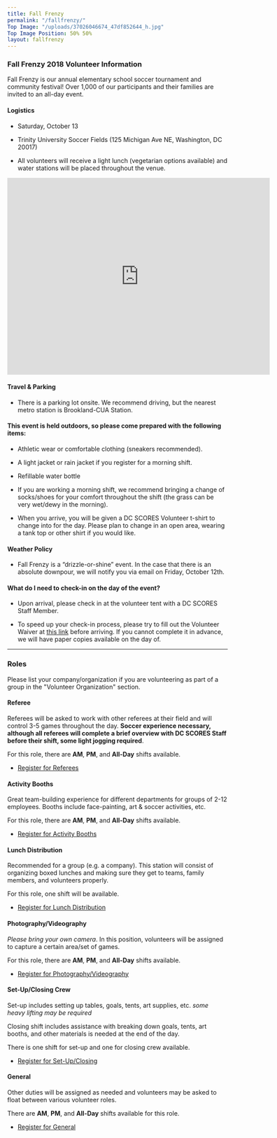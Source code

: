 ```yaml
---
title: Fall Frenzy
permalink: "/fallfrenzy/"
Top Image: "/uploads/37026046674_47df852644_h.jpg"
Top Image Position: 50% 50%
layout: fallfrenzy
---
```


### Fall Frenzy 2018 Volunteer Information

Fall Frenzy is our annual elementary school soccer tournament and community festival! Over 1,000 of our participants and their families are invited to an all-day event.

#### Logistics

* Saturday, October 13

* Trinity University Soccer Fields (125 Michigan Ave NE, Washington, DC 20017)

* All volunteers will receive a light lunch (vegetarian options available) and water stations will be placed throughout the venue.

<iframe src="https://www.google.com/maps/embed?pb=!1m18!1m12!1m3!1d1586.1373922152482!2d-77.00454643913571!3d38.92792977661588!2m3!1f0!2f0!3f0!3m2!1i1024!2i768!4f13.1!3m3!1m2!1s0x89b7c7f95d00e459%3A0x5d7b60436fe81cce!2sTrinity+Washington+University!5e1!3m2!1sen!2sus!4v1536078239167" width="600" height="450" frameborder="0" style="border:0" allowfullscreen></iframe>

#### Travel & Parking

* There is a parking lot onsite. We recommend driving, but the nearest metro station is Brookland-CUA Station.

#### This event is held outdoors, so please come prepared with the following items:

* Athletic wear or comfortable clothing (sneakers recommended).

* A light jacket or rain jacket if you register for a morning shift.

* Refillable water bottle

* If you are working a morning shift, we recommend bringing a change of socks/shoes for your comfort throughout the shift (the grass can be very wet/dewy in the morning).

* When you arrive, you will be given a DC SCORES Volunteer t-shirt to change into for the day. Please plan to change in an open area, wearing a tank top or other shirt if you would like.

#### Weather Policy

* Fall Frenzy is a “drizzle-or-shine” event. In the case that there is an absolute downpour, we will notify you via email on Friday, October 12th.

#### What do I need to check-in on the day of the event?

* Upon arrival, please check in at the volunteer tent with a DC SCORES Staff Member.

* To speed up your check-in process, please try to fill out the Volunteer Waiver at <a href="https://app.pandadoc.com/templates/NDg5ODgwODg4MDY1NjYyNzA4NDIzOTkxMjU5MjAzMDg1MDY2MTM4NjcwMDgzNjQ0NDIyMDExNzkwMDQ1MTc3MTg3MTAxODY3NjE0OTcwMTQxOTUyODg5OTQzODcxNjI1/embed#/templates/embed" target="_blank">this link</a> before arriving. If you cannot complete it in advance, we will have paper copies available on the day of.

---

### Roles

Please list your company/organization if you are volunteering as part of a group in the "Volunteer Organization" section.

#### Referee

Referees will be asked to work with other referees at their field and will control 3-5 games throughout the day. **Soccer experience necessary, although all referees will complete a brief overview with DC SCORES Staff before their shift, some light jogging required**.

For this role, there are **AM**, **PM**, and **All-Day** shifts available.

* [Register for Referees](http://scores.force.com/volunteer/GW_Volunteers__VolunteersJobListingFS?Calendar=1&volunteerShiftId=a0V5000000DyPDjEAN&jobId=a0T5000000jUACCEA4&dtMonthFilter=2018-10-13%208:30:0)


#### Activity Booths

Great team-building experience for different departments for groups of 2-12 employees. Booths include face-painting, art & soccer activities, etc.

For this role, there are **AM**, **PM**, and **All-Day** shifts available.

* [Register for Activity Booths](http://scores.force.com/volunteer/GW_Volunteers__VolunteersJobListingFS?Calendar=1&volunteerShiftId=a0V5000000DyOZZEA3&jobId=a0T5000000jUAC2EAO&dtMonthFilter=2018-10-13%208:0:0)


#### Lunch Distribution

Recommended for a group (e.g. a company). This station will consist of organizing boxed lunches and making sure they get to teams, family members, and volunteers properly.

For this role, one shift will be available.

* [Register for Lunch Distribution](http://scores.force.com/volunteer/GW_Volunteers__VolunteersJobListingFS?Calendar=1&volunteerShiftId=a0V5000000DyRfMEAV&jobId=a0T5000000jZfZwEAK&dtMonthFilter=2018-10-13%209:45:0)


#### Photography/Videography

*Please bring your own camera*. In this position, volunteers will be assigned to capture a certain area/set of games.

For this role, there are **AM**, **PM**, and **All-Day** shifts available.

* [Register for Photography/Videography](http://scores.force.com/volunteer/GW_Volunteers__VolunteersJobListingFS?Calendar=1&volunteerShiftId=a0V5000000DJvYYEA1&jobId=a0T5000000gkdgLEAQ&dtMonthFilter=2018-10-13%209:0:0)


#### Set-Up/Closing Crew

Set-up includes setting up tables, goals, tents, art supplies, etc. *some heavy lifting may be required*

Closing shift includes assistance with breaking down goals, tents, art booths, and other materials is needed at the end of the day.

There is one shift for set-up and one for closing crew available.

* [Register for Set-Up/Closing](http://scores.force.com/volunteer/GW_Volunteers__VolunteersJobListingFS?Calendar=1&volunteerShiftId=a0V5000000DyP9XEAV&jobId=a0T5000000jUAC7EAO&dtMonthFilter=2018-10-13%207:30:0)

#### General

Other duties will be assigned as needed and volunteers may be asked to float between various volunteer roles.

There are **AM**, **PM**, and **All-Day** shifts available for this role.

* [Register for General](http://scores.force.com/volunteer/GW_Volunteers__VolunteersJobListingFS?Calendar=1&volunteerShiftId=a0V5000000DyOaXEAV&jobId=a0T5000000jUABxEAO&dtMonthFilter=2018-10-13%2011:30:0)
